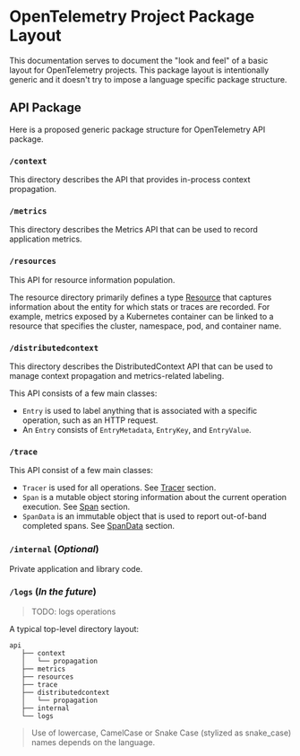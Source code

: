 # OpenTelemetry Project Package Layout
This documentation serves to document the "look and feel" of a basic layout for OpenTelemetry projects. This package layout is intentionally generic and it doesn't try to impose a language specific package structure.

## API Package
Here is a proposed generic package structure for OpenTelemetry API package.

### `/context`

This directory describes the API that provides in-process context propagation.

### `/metrics`

This directory describes the Metrics API that can be used to record application metrics.

### `/resources`

This API for resource information population.

The resource directory primarily defines a type [Resource](overview.md#resources) that captures information about the entity for which stats or traces are recorded. For example, metrics exposed by a Kubernetes container can be linked to a resource that specifies the cluster, namespace, pod, and container name.

### `/distributedcontext`

This directory describes the DistributedContext API that can be used to manage context propagation and metrics-related labeling.

This API consists of a few main classes:

- `Entry` is used to label anything that is associated with a specific operation, such as an HTTP request.
- An `Entry` consists of `EntryMetadata`, `EntryKey`, and `EntryValue`.

### `/trace`

This API consist of a few main classes:

- `Tracer` is used for all operations. See [Tracer](api-tracing.md#tracer) section.
- `Span` is a mutable object storing information about the current operation
   execution. See [Span](api-tracing.md#span) section.
- `SpanData` is an immutable object that is used to report out-of-band completed
  spans. See [SpanData](api-tracing.md#spandata) section.

### `/internal` (_Optional_)
Private application and library code.

### `/logs` (_In the future_)
> TODO: logs operations


A typical top-level directory layout:
```
api
   ├── context
   │   └── propagation
   ├── metrics
   ├── resources
   ├── trace
   ├── distributedcontext
   │   └── propagation
   ├── internal
   └── logs
```
> Use of lowercase, CamelCase or Snake Case (stylized as snake_case) names depends on the language.
